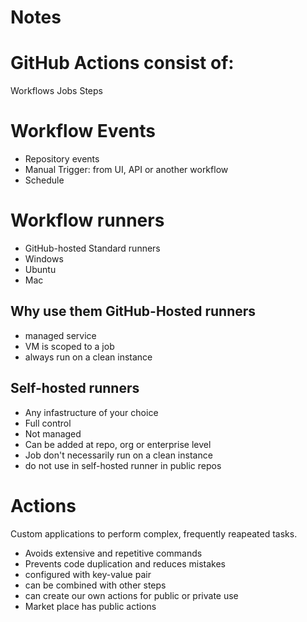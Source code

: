 # Notes

# GitHub Actions consist of:
Workflows
Jobs
Steps

# Workflow Events
- Repository events
- Manual Trigger: from UI, API or another workflow
- Schedule

# Workflow runners
- GitHub-hosted Standard runners
- Windows
- Ubuntu
- Mac
## Why use them GitHub-Hosted runners
 - managed service
 - VM is scoped to a job
 - always run on a clean instance

## Self-hosted runners
- Any infastructure of your choice
- Full control
- Not managed
- Can be added at repo, org or enterprise level
- Job don't necessarily run on a clean instance
- do not use in self-hosted runner in public repos

# Actions
Custom applications to perform complex, frequently reapeated tasks.
- Avoids extensive and repetitive commands
- Prevents code duplication and reduces mistakes
- configured with key-value pair
- can be combined with other steps
- can create our own actions for public or private use
- Market place has public actions


